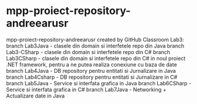 # mpp-proiect-repository-andreearusr
mpp-proiect-repository-andreearusr created by GitHub Classroom
Lab3:
branch Lab3Java - clasele din domain si interfetele repo din Java
branch Lab3-CSharp - clasele din domain si interfetele repo din C#
branch Lab3CSharp - clasele din domain si interfetele repo din C# in noul proiect .NET framework, pentru a ne putea realiza conexiune cu baza de date
branch Lab4Java - DB repository pentru entitati si Jurnalizare in Java
branch Lab4Csharp - DB repository pentru entitati si Jurnalizare in C#
branch Lab5Java - Service si interfata grafica in Java
branch Lab6CSharp - Service si interfata grafica in C#
branch Lab7Java - Networking + Actualizare date in Java
